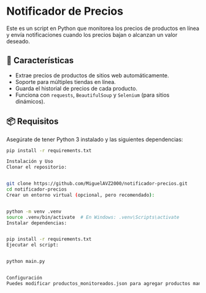 # Notificador de Precios

Este es un script en Python que monitorea los precios de productos en línea y envía notificaciones cuando los precios bajan o alcanzan un valor deseado.

## 🚀 Características

- Extrae precios de productos de sitios web automáticamente.
- Soporte para múltiples tiendas en línea.
- Guarda el historial de precios de cada producto.
- Funciona con `requests`, `BeautifulSoup` y `Selenium` (para sitios dinámicos).

## 📦 Requisitos

Asegúrate de tener Python 3 instalado y las siguientes dependencias:

```sh
pip install -r requirements.txt

Instalación y Uso
Clonar el repositorio:


git clone https://github.com/MiguelAVZ2000/notificador-precios.git
cd notificador-precios
Crear un entorno virtual (opcional, pero recomendado):


python -m venv .venv
source .venv/bin/activate  # En Windows: .venv\Scripts\activate
Instalar dependencias:


pip install -r requirements.txt
Ejecutar el script:


python main.py


Configuración
Puedes modificar productos_monitoreados.json para agregar productos manualmente o usar el script para añadirlos automáticamente.


